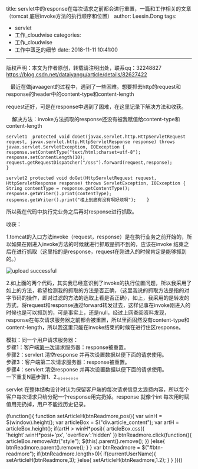 title: servlet中的response在每次请求之前都会进行重置，一篇和工作相关的文章（tomcat 底层invoke方法的执行顺序和位置）
author: Leesin.Dong
tags:
  - servlet
  - 工作_cloudwise
categories:
  - 工作_cloudwise
  - 工作中匮乏的细节
date: 2018-11-11 10:41:00
---
版权声明：本文为作者原创，转载请注明出处，联系qq：32248827 https://blog.csdn.net/dataiyangu/article/details/82627422

   最近在做javaagent的过程中，遇到了一些困难。想要抓去http的request和response的header中的content-type和content-length

request还好，可是在response中遇到了困难，在这里记录下解决方法和收获。

    解决方法：invoke方法抓取的response还没有被我赋值给content-type和content-length

    servlet1  protected void doGet(javax.servlet.http.HttpServletRequest request, javax.servlet.http.HttpServletResponse response) throws javax.servlet.ServletException, IOException {              response.setContentType("text/html;charset=utf-8");        response.setContentLength(10);        request.getRequestDispatcher("/sss").forward(request,response);            }

    servlet2 protected void doGet(HttpServletRequest request, HttpServletResponse response) throws ServletException, IOException {        String contentType = response.getContentType();        response.getWriter().print(contentType);        response.getWriter().print("楼上到底有没有啊好烦啊");    }

所以我在代码中执行完业务之后再对response进行抓取。

收获：

1.tomcat的入口方法invoke（request，response）是在执行业务之前开始的，所以如果在刚进入invoke方法的时候就进行抓取是抓不到的，应该在invoke 结束之后在进行抓取（这里指的是response，request在刚进入的时候肯定是能够抓到的。）


![upload successful](/images/my_blog_147.png)

2.如上面的两个代码，其实我已经意识到了invoke的执行位置问题，所以我采用了如上的方法，希望检测我的抓取的方法是否正确，（这里我说的抓取方法是指的对字节码的操作，即对过滤的方法的选取上看是否正确），如上，我采用的是转发的方式，将request和response通过forward转发过去，这样记事在invoke刚进入的时候也是可以抓到的，可是事实上，还是null，经过上网查阅资料发现，response在每次请求服务器之前都会被重置，所以里面固然没有content-type和content-length，所以我这里只能在invoke结束的时候在进行住区response。

模拟：同一个用户请求服务器：  
步骤1：客户端[第一次](https://www.baidu.com/s?wd=%E7%AC%AC%E4%B8%80%E6%AC%A1&tn=SE_PcZhidaonwhc_ngpagmjz&rsv_dl=gh_pc_zhidao)请求服务器：response被重置。  
步骤2：servlert 清空response 并再次设置数据以便下面的请求使用。  
步骤3：客户端第二次请求服务器：response被重置。  
步骤4：servlert 清空response 并再次设置数据以便下面的请求使用。  
一下重复N遍步骤1、2.。。。。。。。。  
  
servlet 在整体结构设计时认为保留客户端的每次请求信息太浪费内容，所以每个客户每次请求只给分配一个response用完扔掉。response 就像个int 每次用时赋值用完扔掉，用户不能找历史记录。

(function(){ function setArticleH(btnReadmore,posi){ var winH = $(window).height(); var articleBox = $("div.article_content"); var artH = articleBox.height(); if(artH > winH\*posi){ articleBox.css({ 'height':winH\*posi+'px', 'overflow':'hidden' }) btnReadmore.click(function(){ articleBox.removeAttr("style"); $(this).parent().remove(); }) }else{ btnReadmore.parent().remove(); } } var btnReadmore = $("#btn-readmore"); if(btnReadmore.length>0){ if(currentUserName){ setArticleH(btnReadmore,3); }else{ setArticleH(btnReadmore,1.2); } } })()